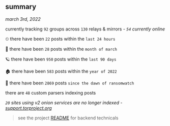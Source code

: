 
## summary
_march 3rd, 2022_

currently tracking `92` groups across `130` relays & mirrors - _`54` currently online_

⏲ there have been `22` posts within the `last 24 hours`

🦈 there have been `28` posts within the `month of march`

🪐 there have been `950` posts within the `last 90 days`

🏚 there have been `583` posts within the `year of 2022`

🦕 there have been `2869` posts `since the dawn of ransomwatch`

there are `48` custom parsers indexing posts

_`20` sites using v2 onion services are no longer indexed - [support.torproject.org](https://support.torproject.org/onionservices/v2-deprecation/)_

> see the project [README](https://github.com/thetanz/ransomwatch#ransomwatch--) for backend technicals
